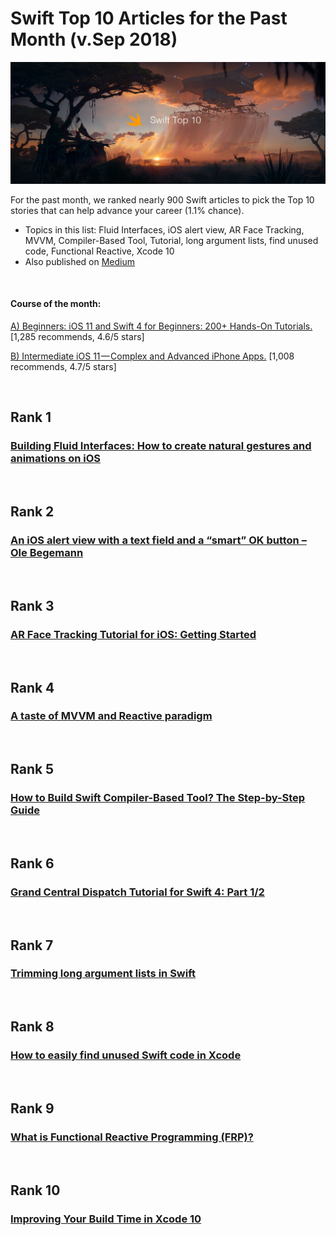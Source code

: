 # Swift Top 10 Articles for the Past Month (v.Sep 2018)

<img src="sep-swift-top10.png" width="800" alt="Mybridge"></a>

For the past month, we ranked nearly 900 Swift articles to pick the Top 10 stories that can help advance your career (1.1% chance).
 
* Topics in this list: Fluid Interfaces, iOS alert view, AR Face Tracking, MVVM, Compiler-Based Tool, Tutorial, long argument lists, find unused code, Functional Reactive, Xcode 10
* Also published on [Medium](https://goo.gl/DQc7CC)

<br>

#### Course of the month:

[A) Beginners: iOS 11 and Swift 4 for Beginners: 200+ Hands-On Tutorials.](http://bit.ly/2qEZKcX) [1,285 recommends, 4.6/5 stars]

[B) Intermediate iOS 11 — Complex and Advanced iPhone Apps.](http://bit.ly/2QfhNTn) [1,008 recommends, 4.7/5 stars]

<br>

## Rank 1
### [Building Fluid Interfaces: How to create natural gestures and animations on iOS](https://medium.com/@nathangitter/building-fluid-interfaces-ios-swift-9732bb934bf5?utm_source=mybridge&utm_medium=blog&utm_campaign=read_more)


<br>

## Rank 2
### [An iOS alert view with a text field and a “smart” OK button – Ole Begemann](https://oleb.net/2018/uialertcontroller-textfield?utm_source=mybridge&utm_medium=blog&utm_campaign=read_more)


<br>

## Rank 3
### [AR Face Tracking Tutorial for iOS: Getting Started](https://www.raywenderlich.com/5491-ar-face-tracking-tutorial-for-ios-getting-started?utm_source=mybridge&utm_medium=blog&utm_campaign=read_more)


<br>

## Rank 4
### [A taste of MVVM and Reactive paradigm](https://flawlessapp.io/blog/a-taste-of-mvvm-and-reactive-paradigm?utm_source=mybridge&utm_medium=blog&utm_campaign=read_more)


<br>

## Rank 5
### [How to Build Swift Compiler-Based Tool? The Step-by-Step Guide](https://www.polidea.com/blog/how-to-build-swift-compiler-based-tool-the-step-by-step-guide?utm_source=mybridge&utm_medium=blog&utm_campaign=read_more)


<br>

## Rank 6
### [Grand Central Dispatch Tutorial for Swift 4: Part 1/2](https://www.raywenderlich.com/5370-grand-central-dispatch-tutorial-for-swift-4-part-1-2?utm_source=mybridge&utm_medium=blog&utm_campaign=read_more)


<br>

## Rank 7
### [Trimming long argument lists in Swift](https://www.swiftbysundell.com/posts/trimming-long-argument-lists-in-swift?utm_source=mybridge&utm_medium=blog&utm_campaign=read_more)


<br>

## Rank 8
### [How to easily find unused Swift code in Xcode](https://medium.com/@gabriel_lewis/how-to-easily-find-unused-swift-code-in-xcode-159631961acf?utm_source=mybridge&utm_medium=blog&utm_campaign=read_more)


<br>

## Rank 9
### [What is Functional Reactive Programming (FRP)?](https://quickbirdstudios.com/blog/what-is-functional-reactive-programming-frp?utm_source=mybridge&utm_medium=blog&utm_campaign=read_more)


<br>

## Rank 10
### [Improving Your Build Time in Xcode 10](https://patrickbalestra.com/blog/2018/08/27/improving-your-build-time-in-xcode-10.html?utm_source=mybridge&utm_medium=blog&utm_campaign=read_more)


                    
